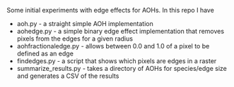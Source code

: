 Some initial experiments with edge effects for AOHs. In this repo I have

* aoh.py - a straight simple AOH implementation
* aohedge.py - a simple binary edge effect implementation that removes pixels from the edges for a given radius
* aohfractionaledge.py - allows between 0.0 and 1.0 of a pixel to be defined as an edge
* findedges.py - a script that shows which pixels are edges in a raster
* summarize_results.py - takes a directory of AOHs for species/edge size and generates a CSV of the results